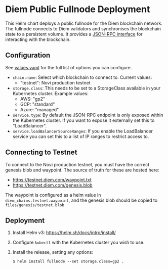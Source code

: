 Diem Public Fullnode Deployment
================================

This Helm chart deploys a public fullnode for the Diem blockchain network. The
fullnode connects to Diem validators and synchronises the blockchain state to
a persistent volume. It provides a [JSON-RPC interface][] for interacting with
the blockchain.


Configuration
-------------

See [values.yaml][] for the full list of options you can configure.

* `chain.name`: Select which blockchain to connect to. Current values:
  - "testnet": Novi production testnet
* `storage.class`: This needs to be set to a StorageClass available in your
  Kubernetes cluster. Example values:
  - AWS: "gp2"
  - GCP: "standard"
  - Azure: "managed"
* `service.type`: By default the JSON-RPC endpoint is only exposed within the
  Kubernetes cluster. If you want to expose it externally set this to
  "LoadBalancer".
* `service.loadBalancerSourceRanges`: If you enable the LoadBalancer service you
  can set this to a list of IP ranges to restrict access to.

Connecting to Testnet
-------------

To connect to the Novi production testnet, you must have the correct genesis blob and waypoint. The source of truth for these are hosted here:
* https://testnet.diem.com/waypoint.txt
* https://testnet.diem.com/genesis.blob

The waypoint is configured as a helm value in `diem_chains.testnet.waypoint`, and the genesis blob should be copied to `files/genesis/testnet.blob`

Deployment
----------

1. Install Helm v3: https://helm.sh/docs/intro/install/
2. Configure `kubectl` with the Kubernetes cluster you wish to use.
3. Install the release, setting any options:

       $ helm install fullnode --set storage.class=gp2 .


[json-rpc interface]: https://github.com/diem/diem/blob/master/json-rpc/json-rpc-spec.md
[values.yaml]: values.yaml
